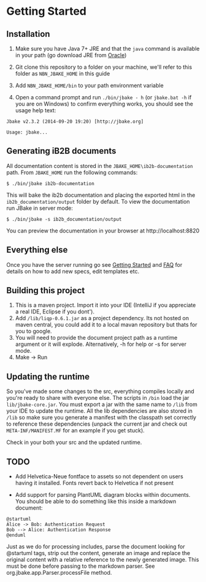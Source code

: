 # Getting Started

## Installation

1. Make sure you have Java 7+ JRE and that the `java` command is available in your path (go download JRE from [Oracle](http://www.oracle.com/technetwork/java/javase/downloads/index.html))

2. Git clone this repository to a folder on your machine, we'll refer to this folder as `NBN_JBAKE_HOME` in this guide

3. Add `NBN_JBAKE_HOME/bin` to your path environment variable

3. Open a command prompt and run `./bin/jbake - h` (or `jbake.bat -h` if you are on Windows) to confirm everything works, you should see the usage help text:

```
Jbake v2.3.2 (2014-09-20 19:20) [http://jbake.org]

Usage: jbake...
```

## Generating iB2B documents

All documentation content is stored in the `JBAKE_HOME\ib2b-documentation` path. From `JBAKE_HOME` run the following commands:

```
$ ./bin/jbake ib2b-documentation
```

This will bake the ib2b documentation and placing the exported html in the `ib2b_documentation/output` folder by default. To view the documentation run JBake in server mode:

```
$ ./bin/jbake -s ib2b_documentation/output
```

You can preview the documentation in your browser at http://localhost:8820

## Everything else

Once you have the server running go see [Getting Started](http://localhost:8820/getting-started) and [FAQ](http://localhost:8820/faq) for details on how to add new specs, edit templates etc.

## Building this project

1. This is a maven project. Import it into your IDE (IntelliJ if you appreciate a real IDE, Eclipse if you dont').
2. Add `/lib/liqp-0.6.1.jar` as a project dependency. Its not hosted on maven central, you could add it to a local mavan repository but thats for you to google.
3. You will need to provide the document project path as a runtime argument or it will explode. Alternatively, -h for help or -s for server mode.
3. Make -> Run

## Updating the runtime

So you've made some changes to the src, everything compiles locally and you're ready to share with everyone else. The scripts in `/bin` load the jar `lib/jbake-core.jar`. You must export a jar with the same name to `/lib` from your IDE to update the runtime. All the lib dependencies are also stored in `/lib` so make sure you generate a manifest with the classpath set correctly to reference these dependencies (unpack the current jar and check out `META-INF/MANIFEST.MF` for an example if you get stuck).

Check in your both your src and the updated runtime.

## TODO

- Add Helvetica-Neue fontface to assets so not dependent on users having it installed. Fonts revert back to Helvetica if not present

- Add support for parsing PlantUML diagram blocks within documents. You should be able to do something like this inside a markdown document:

```
@startuml
Alice -> Bob: Authentication Request
Bob --> Alice: Authentication Response
@enduml
```

Just as we do for processing includes, parse the document looking for @startuml tags, strip out the content, generate an image and replace the original content with a relative reference to the newly generated image. This must be done before passing to the markdown parser. See org.jbake.app.Parser.processFile method.